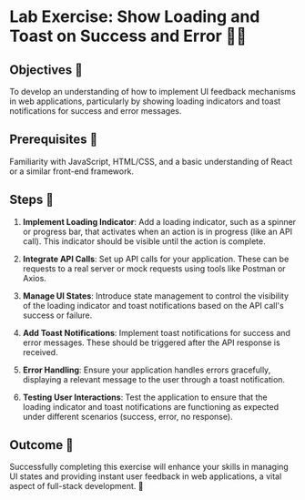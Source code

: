 # Lab Exercise: Show Loading and Toast on Success and Error 🔄🔔

## Objectives 🎯
To develop an understanding of how to implement UI feedback mechanisms in web applications, particularly by showing loading indicators and toast notifications for success and error messages.

## Prerequisites 🧩
Familiarity with JavaScript, HTML/CSS, and a basic understanding of React or a similar front-end framework.

## Steps 📝

1. **Implement Loading Indicator**: Add a loading indicator, such as a spinner or progress bar, that activates when an action is in progress (like an API call). This indicator should be visible until the action is complete.

2. **Integrate API Calls**: Set up API calls for your application. These can be requests to a real server or mock requests using tools like Postman or Axios.

3. **Manage UI States**: Introduce state management to control the visibility of the loading indicator and toast notifications based on the API call's success or failure.

4. **Add Toast Notifications**: Implement toast notifications for success and error messages. These should be triggered after the API response is received.

5. **Error Handling**: Ensure your application handles errors gracefully, displaying a relevant message to the user through a toast notification.

6. **Testing User Interactions**: Test the application to ensure that the loading indicator and toast notifications are functioning as expected under different scenarios (success, error, no response).

## Outcome 🏁
Successfully completing this exercise will enhance your skills in managing UI states and providing instant user feedback in web applications, a vital aspect of full-stack development. 🌟
